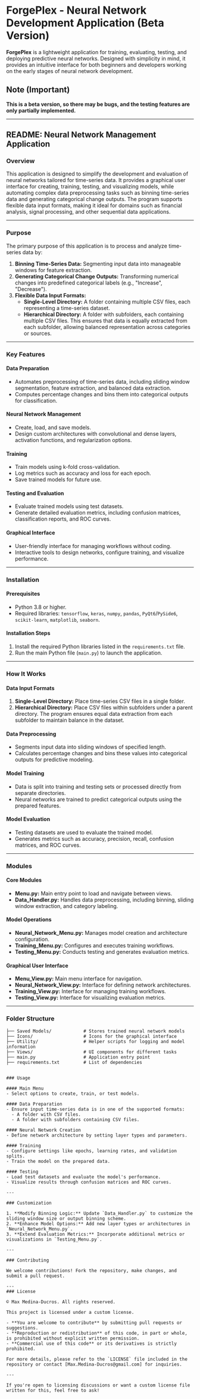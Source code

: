 # ForgePlex - Neural Network Development Application (Beta Version)


**ForgePlex** is a lightweight application for training, evaluating, testing, and deploying predictive neural networks. Designed with simplicity in mind, it provides an intuitive interface for both beginners and developers working on the early stages of neural network development.

## Note (Important)

**This is a beta version, so there may be bugs, and the testing features are only partially implemented.**

---

## README: Neural Network Management Application

### Overview

This application is designed to simplify the development and evaluation of neural networks tailored for time-series data. It provides a graphical user interface for creating, training, testing, and visualizing models, while automating complex data preprocessing tasks such as binning time-series data and generating categorical change outputs. The program supports flexible data input formats, making it ideal for domains such as financial analysis, signal processing, and other sequential data applications.

---

### Purpose

The primary purpose of this application is to process and analyze time-series data by:

1. **Binning Time-Series Data:** Segmenting input data into manageable windows for feature extraction.
2. **Generating Categorical Change Outputs:** Transforming numerical changes into predefined categorical labels (e.g., "Increase", "Decrease").
3. **Flexible Data Input Formats:**
   - **Single-Level Directory:** A folder containing multiple CSV files, each representing a time-series dataset.
   - **Hierarchical Directory:** A folder with subfolders, each containing multiple CSV files. This ensures that data is equally extracted from each subfolder, allowing balanced representation across categories or sources.

---

### Key Features

#### Data Preparation
- Automates preprocessing of time-series data, including sliding window segmentation, feature extraction, and balanced data extraction.
- Computes percentage changes and bins them into categorical outputs for classification.

#### Neural Network Management
- Create, load, and save models.
- Design custom architectures with convolutional and dense layers, activation functions, and regularization options.

#### Training
- Train models using k-fold cross-validation.
- Log metrics such as accuracy and loss for each epoch.
- Save trained models for future use.

#### Testing and Evaluation
- Evaluate trained models using test datasets.
- Generate detailed evaluation metrics, including confusion matrices, classification reports, and ROC curves.

#### Graphical Interface
- User-friendly interface for managing workflows without coding.
- Interactive tools to design networks, configure training, and visualize performance.

---

### Installation

#### Prerequisites
- Python 3.8 or higher.
- Required libraries: `tensorflow`, `keras`, `numpy`, `pandas`, `PyQt6`/`PySide6`, `scikit-learn`, `matplotlib`, `seaborn`.

#### Installation Steps
1. Install the required Python libraries listed in the `requirements.txt` file.
2. Run the main Python file (`main.py`) to launch the application.

---

### How It Works

#### Data Input Formats
1. **Single-Level Directory:** Place time-series CSV files in a single folder.
2. **Hierarchical Directory:** Place CSV files within subfolders under a parent directory. The program ensures equal data extraction from each subfolder to maintain balance in the dataset.

#### Data Preprocessing
- Segments input data into sliding windows of specified length.
- Calculates percentage changes and bins these values into categorical outputs for predictive modeling.

#### Model Training
- Data is split into training and testing sets or processed directly from separate directories.
- Neural networks are trained to predict categorical outputs using the prepared features.

#### Model Evaluation
- Testing datasets are used to evaluate the trained model.
- Generates metrics such as accuracy, precision, recall, confusion matrices, and ROC curves.

---

### Modules

#### Core Modules
- **Menu.py:** Main entry point to load and navigate between views.
- **Data_Handler.py:** Handles data preprocessing, including binning, sliding window extraction, and category labeling.

#### Model Operations
- **Neural_Network_Menu.py:** Manages model creation and architecture configuration.
- **Training_Menu.py:** Configures and executes training workflows.
- **Testing_Menu.py:** Conducts testing and generates evaluation metrics.

#### Graphical User Interface
- **Menu_View.py:** Main menu interface for navigation.
- **Neural_Network_View.py:** Interface for defining network architectures.
- **Training_View.py:** Interface for managing training workflows.
- **Testing_View.py:** Interface for visualizing evaluation metrics.

---

### Folder Structure

```plaintext
├── Saved Models/            # Stores trained neural network models
├── Icons/                   # Icons for the graphical interface
├── Utility/                 # Helper scripts for logging and model information
├── Views/                   # UI components for different tasks
├── main.py                  # Application entry point
├── requirements.txt         # List of dependencies


### Usage

#### Main Menu
- Select options to create, train, or test models.

#### Data Preparation
- Ensure input time-series data is in one of the supported formats:
  - A folder with CSV files.
  - A folder with subfolders containing CSV files.

#### Neural Network Creation
- Define network architecture by setting layer types and parameters.

#### Training
- Configure settings like epochs, learning rates, and validation splits.
- Train the model on the prepared data.

#### Testing
- Load test datasets and evaluate the model's performance.
- Visualize results through confusion matrices and ROC curves.

---

### Customization

1. **Modify Binning Logic:** Update `Data_Handler.py` to customize the sliding window size or output binning scheme.
2. **Enhance Model Options:** Add new layer types or architectures in `Neural_Network_Menu.py`.
3. **Extend Evaluation Metrics:** Incorporate additional metrics or visualizations in `Testing_Menu.py`.

---

### Contributing

We welcome contributions! Fork the repository, make changes, and submit a pull request.

---
### License

© Max Medina-Ducros. All rights reserved.

This project is licensed under a custom license. 

- **You are welcome to contribute** by submitting pull requests or suggestions.
- **Reproduction or redistribution** of this code, in part or whole, is prohibited without explicit written permission.
- **Commercial use of this code** or its derivatives is strictly prohibited.

For more details, please refer to the `LICENSE` file included in the repository or contact [Max.Medina-Ducros@gmail.com] for inquiries.

---

If you're open to licensing discussions or want a custom license file written for this, feel free to ask!


